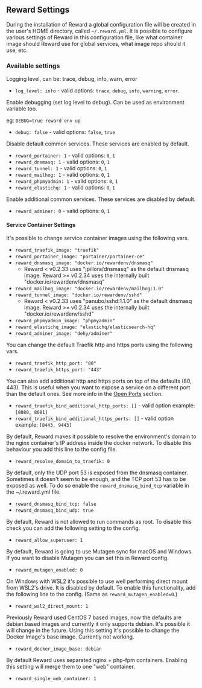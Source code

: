 ## Reward Settings

During the installation of Reward a global configuration file will be created in the user's HOME directory,
called `~/.reward.yml`. It is possible to configure various settings of Reward in this configuration file, like what
container image should Reward use for global services, what image repo should it use, etc.

### Available settings

Logging level, can be: trace, debug, info, warn, error

- `log_level: info` - valid options: `trace`, `debug`, `info`, `warning`, `error`.

Enable debugging (set log level to debug). Can be used as environment variable too.

eg: `DEBUG=true reward env up`

- `debug: false` - valid options: `false`, `true`

Disable default common services. These services are enabled by default.

- `reward_portainer: 1` - valid options: `0`, `1`
- `reward_dnsmasq: 1` - valid options: `0`, `1`
- `reward_tunnel: 1` - valid options: `0`, `1`
- `reward_mailhog: 1` - valid options: `0`, `1`
- `reward_phpmyadmin: 1` - valid options: `0`, `1`
- `reward_elastichq: 1` - valid options: `0`, `1`

Enable additional common services. These services are disabled by default.

- `reward_adminer: 0` - valid options: `0`, `1`

#### Service Container Settings

It's possible to change service container images using the following vars.

- `reward_traefik_image: "traefik"`
- `reward_portainer_image: "portainer/portainer-ce"`
- `reward_dnsmasq_image: "docker.io/rewardenv/dnsmasq"`
    - Reward < v0.2.33 uses "jpillora/dnsmasq" as the default dnsmasq image. Reward >= v0.2.34 uses the internally
      built "docker.io/rewardenv/dnsmasq"
- `reward_mailhog_image: "docker.io/rewardenv/mailhog:1.0"`
- `reward_tunnel_image: "docker.io/rewardenv/sshd"`
    - Reward < v0.2.33 uses "panubo/sshd:1.1.0" as the default dnsmasq image. Reward >= v0.2.34 uses the internally
      built "docker.io/rewardenv/sshd"
- `reward_phpmyadmin_image: "phpmyadmin"`
- `reward_elastichq_image: "elastichq/elasticsearch-hq"`
- `reward_adminer_image: "dehy/adminer"`

You can change the default Traefik http and https ports using the following vars.

- `reward_traefik_http_port: "80"`
- `reward_traefik_https_port: "443"`

You can also add additional http and https ports on top of the defaults (80, 443). This is useful when you want to
expose a service on a different port than the default ones. See more info in
the [Open Ports](../configuration/open-additional-port.html) section.

- `reward_traefik_bind_additional_http_ports: []` - valid option example: `[8080, 8081]`
- `reward_traefik_bind_additional_https_ports: []` - valid option example: `[8443, 9443]`

By default, Reward makes it possible to resolve the environment's domain to the nginx container's IP address inside the
docker network. To disable this behaviour you add this line to the config file.

- `reward_resolve_domain_to_traefik: 0`

By default, only the UDP port 53 is exposed from the dnsmasq container. Sometimes it doesn't seem to be enough, and the
TCP port 53 has to be exposed as well. To do so enable the `reward_dnsmasq_bind_tcp` variable in the ~/.reward.yml file.

- `reward_dnsmasq_bind_tcp: false`
- `reward_dnsmasq_bind_udp: true`

By default, Reward is not allowed to run commands as root. To disable this check you can add the following setting to
the
config.

- `reward_allow_superuser: 1`

By default, Reward is going to use Mutagen sync for macOS and Windows. If you want to disable Mutagen you can set this
in Reward config.

- `reward_mutagen_enabled: 0`

On Windows with WSL2 it's possible to use well performing direct mount from WSL2's drive. It is disabled by default.
To enable this functionality, add the following line to the config. (Same as `reward_mutagen_enabled=0`.)

- `reward_wsl2_direct_mount: 1`

Previously Reward used CentOS 7 based images, now the defaults are debian based images and currently it only supports
debian. It's possible it will change in the future. Using this setting it's possible to change the Docker Image's base
image. Currently not working.

- `reward_docker_image_base: debian`

By default Reward uses separated nginx + php-fpm containers. Enabling this setting will merge them to one "web"
container.

- `reward_single_web_container: 1`
